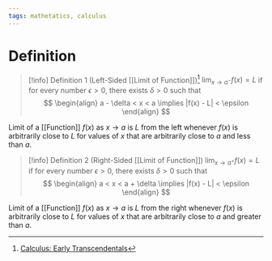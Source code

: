 ```yaml
---
tags: mathetatics, calculus
---
```


# Definition

> [!info] Definition 1 (Left-Sided [[Limit of Function]])[^1]
> $\lim_{x \rightarrow a^-} f(x) = L$ if for every number $\epsilon > 0$, there exists $\delta > 0$ such that
> $$
> \begin{align}
> a - \delta < x < a \implies |f(x) - L| < \epsilon
> \end{align}
> $$

Limit of a [[Function]] $f(x)$ as $x \rightarrow a$ is $L$ from the left whenever $f(x)$ is arbitrarily close to $L$ for values of $x$ that are arbitrarily close to $a$ and less than $a$.

> [!info] Definition 2 (Right-Sided [[Limit of Function]])
> $\lim_{x \rightarrow a^+} f(x) = L$ if for every number $\epsilon > 0$, there exists $\delta > 0$ such that
> $$
> \begin{align}
> a < x < a + \delta \implies |f(x) - L| < \epsilon
> \end{align}
> $$

Limit of a [[Function]] $f(x)$ as $x \rightarrow a$ is $L$ from the right whenever $f(x)$ is arbitrarily close to $L$ for values of $x$ that are arbitrarily close to $a$ and greater than $a$.

[^1]: [Calculus: Early Transcendentals](zotero://open-pdf/library/items/EEFDQ9Y5?page=141)